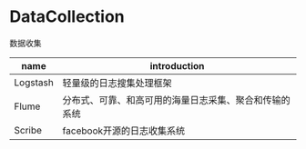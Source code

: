# DataCollection
数据收集

|name|introduction|
|-----|-----|
|Logstash|轻量级的日志搜集处理框架|
|Flume|分布式、可靠、和高可用的海量日志采集、聚合和传输的系统|
|Scribe|facebook开源的日志收集系统|
